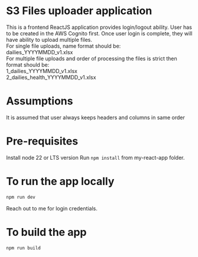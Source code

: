 # S3 Files uploader application
This is a frontend ReactJS application provides login/logout ability.
User has to be created in the AWS Cognito first.
Once user login is complete, they will have ability to upload multiple files.<br/>
For single file uploads, name format should be:<br/>
dailies_YYYYMMDD_v1.xlsx<br/>
For multiple file uploads and order of processing the files is strict then format should be:<br/>
1_dailies_YYYYMMDD_v1.xlsx<br/>
2_dailies_health_YYYYMMDD_v1.xlsx<br/>

# Assumptions
It is assumed that user always keeps headers and columns in same order
# Pre-requisites
Install node 22 or LTS version
Run `npm install` from my-react-app folder.

# To run the app locally

```bash
npm run dev
```
Reach out to me for login credentials.

# To build the app
```bash
npm run build
```
